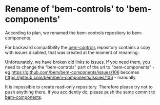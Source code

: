 # Rename of 'bem-controls' to 'bem-components'

According to plan, we renamed the bem-controls repository to bem-components.

For backward compatibility the [bem-controls](https://github.com/bem/bem-controls/) repository contains a 
copy with issues disabled, that was created at the moment of renaming.

Unfortunately, we have broken old links to issues. If you need them, you need to change the "bem-controls" part of the url to "bem-components" - eg https://github.com/bem/bem-components/issues/106 becomes https://github.com/bem/bem-components/issues/106 - manually.

It is impossible to create read-only repository. Therefore please try not to push anything there. 
If you accidently do, please push the same commit to [bem-components](https://github.com/bem/bem-components/).
